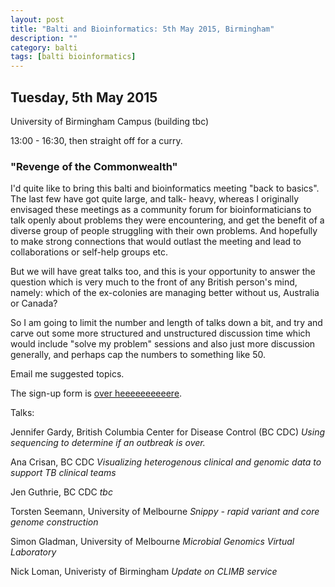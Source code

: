 ```yaml
---
layout: post
title: "Balti and Bioinformatics: 5th May 2015, Birmingham"
description: ""
category: balti
tags: [balti bioinformatics]
---
```


## Tuesday, 5th May 2015

University of Birmingham Campus (building tbc)

13:00 - 16:30, then straight off for a curry.

### "Revenge of the Commonwealth"

I'd quite like to bring this balti and bioinformatics meeting
"back to basics". The last few have got quite large, and talk-
heavy, whereas I originally envisaged these meetings as a community
forum for bioinformaticians to talk openly about problems they were
encountering, and get the benefit of a diverse group of people
struggling with their own problems. And hopefully to make strong connections
that would outlast the meeting and lead to collaborations or
self-help groups etc.

But we will have great talks too, and this is your opportunity to answer
the question which is very much to the front of any British person's
mind, namely: which of the ex-colonies are managing better without
us, Australia or Canada?

So I am going to limit the number and length of talks down a bit,
and try and carve out some more structured and unstructured discussion
time which would include "solve my problem" sessions and also just more
discussion generally, and perhaps cap the numbers to something
like 50.

Email me suggested topics.

The sign-up form is <a href="https://docs.google.com/forms/d/1JGRT45F9TWB61j5SF9mFZKYUqC1afx1_DDacKZIDSDs/viewform?usp=send_form">over heeeeeeeeeere</a>.

Talks:

Jennifer Gardy, British Columbia Center for Disease Control (BC CDC)
<em>Using sequencing to determine if an outbreak is over.</em>

Ana Crisan, BC CDC
<em>Visualizing heterogenous clinical and genomic data to support TB clinical teams</em>

Jen Guthrie, BC CDC
<em>tbc</em>

Torsten Seemann, University of Melbourne
<em>Snippy - rapid variant and core genome construction</em>

Simon Gladman, University of Melbourne
<em>Microbial Genomics Virtual Laboratory</em>

Nick Loman, Univeristy of Birmingham
<em>Update on CLIMB service</em>


